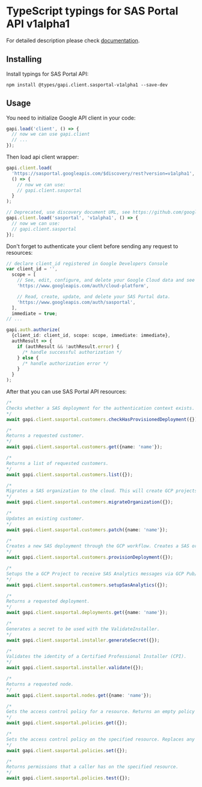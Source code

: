 # TypeScript typings for SAS Portal API v1alpha1

For detailed description please check [documentation](https://developers.google.com/spectrum-access-system/).

## Installing

Install typings for SAS Portal API:

```
npm install @types/gapi.client.sasportal-v1alpha1 --save-dev
```

## Usage

You need to initialize Google API client in your code:

```typescript
gapi.load('client', () => {
  // now we can use gapi.client
  // ...
});
```

Then load api client wrapper:

```typescript
gapi.client.load(
  'https://sasportal.googleapis.com/$discovery/rest?version=v1alpha1',
  () => {
    // now we can use:
    // gapi.client.sasportal
  }
);
```

```typescript
// Deprecated, use discovery document URL, see https://github.com/google/google-api-javascript-client/blob/master/docs/reference.md#----gapiclientloadname----version----callback--
gapi.client.load('sasportal', 'v1alpha1', () => {
  // now we can use:
  // gapi.client.sasportal
});
```

Don't forget to authenticate your client before sending any request to resources:

```typescript
// declare client_id registered in Google Developers Console
var client_id = '',
  scope = [
    // See, edit, configure, and delete your Google Cloud data and see the email address for your Google Account.
    'https://www.googleapis.com/auth/cloud-platform',

    // Read, create, update, and delete your SAS Portal data.
    'https://www.googleapis.com/auth/sasportal',
  ],
  immediate = true;
// ...

gapi.auth.authorize(
  {client_id: client_id, scope: scope, immediate: immediate},
  authResult => {
    if (authResult && !authResult.error) {
      /* handle successful authorization */
    } else {
      /* handle authorization error */
    }
  }
);
```

After that you can use SAS Portal API resources: <!-- TODO: make this work for multiple namespaces -->

```typescript
/*
Checks whether a SAS deployment for the authentication context exists.
*/
await gapi.client.sasportal.customers.checkHasProvisionedDeployment({});

/*
Returns a requested customer.
*/
await gapi.client.sasportal.customers.get({name: 'name'});

/*
Returns a list of requested customers.
*/
await gapi.client.sasportal.customers.list({});

/*
Migrates a SAS organization to the cloud. This will create GCP projects for each deployment and associate them. The SAS Organization is linked to the gcp project that called the command. go/sas-legacy-customer-migration
*/
await gapi.client.sasportal.customers.migrateOrganization({});

/*
Updates an existing customer.
*/
await gapi.client.sasportal.customers.patch({name: 'name'});

/*
Creates a new SAS deployment through the GCP workflow. Creates a SAS organization if an organization match is not found.
*/
await gapi.client.sasportal.customers.provisionDeployment({});

/*
Setups the a GCP Project to receive SAS Analytics messages via GCP Pub/Sub with a subscription to BigQuery. All the Pub/Sub topics and BigQuery tables are created automatically as part of this service.
*/
await gapi.client.sasportal.customers.setupSasAnalytics({});

/*
Returns a requested deployment.
*/
await gapi.client.sasportal.deployments.get({name: 'name'});

/*
Generates a secret to be used with the ValidateInstaller.
*/
await gapi.client.sasportal.installer.generateSecret({});

/*
Validates the identity of a Certified Professional Installer (CPI).
*/
await gapi.client.sasportal.installer.validate({});

/*
Returns a requested node.
*/
await gapi.client.sasportal.nodes.get({name: 'name'});

/*
Gets the access control policy for a resource. Returns an empty policy if the resource exists and does not have a policy set.
*/
await gapi.client.sasportal.policies.get({});

/*
Sets the access control policy on the specified resource. Replaces any existing policy.
*/
await gapi.client.sasportal.policies.set({});

/*
Returns permissions that a caller has on the specified resource.
*/
await gapi.client.sasportal.policies.test({});
```
